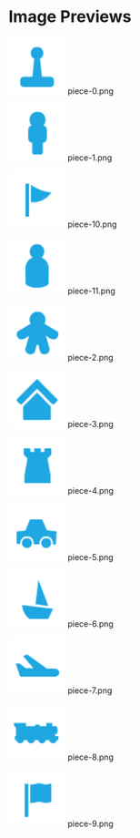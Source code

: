# Image Previews

<img src="piece-0.png" width="100" /> piece-0.png<br>

<img src="piece-1.png" width="100" /> piece-1.png<br>

<img src="piece-10.png" width="100" /> piece-10.png<br>

<img src="piece-11.png" width="100" /> piece-11.png<br>

<img src="piece-2.png" width="100" /> piece-2.png<br>

<img src="piece-3.png" width="100" /> piece-3.png<br>

<img src="piece-4.png" width="100" /> piece-4.png<br>

<img src="piece-5.png" width="100" /> piece-5.png<br>

<img src="piece-6.png" width="100" /> piece-6.png<br>

<img src="piece-7.png" width="100" /> piece-7.png<br>

<img src="piece-8.png" width="100" /> piece-8.png<br>

<img src="piece-9.png" width="100" /> piece-9.png<br>

